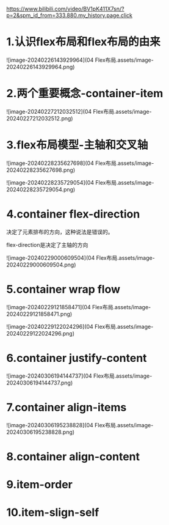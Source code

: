 https://www.bilibili.com/video/BV1pK411X7sn/?p=2&spm_id_from=333.880.my_history.page.click

# 1.认识flex布局和flex布局的由来

![image-20240226143929964](04 Flex布局.assets/image-20240226143929964.png)

# 2.两个重要概念-container-item

![image-20240227212032512](04 Flex布局.assets/image-20240227212032512.png)

# 3.flex布局模型-主轴和交叉轴

![image-20240228235627698](04 Flex布局.assets/image-20240228235627698.png)

![image-20240228235729054](04 Flex布局.assets/image-20240228235729054.png)

# 4.container             flex-direction

决定了元素排布的方向，这种说法是错误的。

flex-direction是决定了主轴的方向

![image-20240229000609504](04 Flex布局.assets/image-20240229000609504.png)


# 5.container     wrap      flow

![image-20240229121858471](04 Flex布局.assets/image-20240229121858471.png)

![image-20240229122024296](04 Flex布局.assets/image-20240229122024296.png)

# 6.container      justify-content

![image-20240306194144737](04 Flex布局.assets/image-20240306194144737.png)

# 7.container      align-items

![image-20240306195238828](04 Flex布局.assets/image-20240306195238828.png)

# 8.container      align-content

# 9.item-order

# 10.item-slign-self

